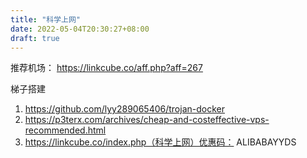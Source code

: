 ```yaml
---
title: "科学上网"
date: 2022-05-04T20:30:27+08:00
draft: true 
---
```

推荐机场：
https://linkcube.co/aff.php?aff=267

梯子搭建

1. https://github.com/lyy289065406/trojan-docker
2. https://p3terx.com/archives/cheap-and-costeffective-vps-recommended.html
3. https://linkcube.co/index.php（科学上网）优惠码： ALIBABAYYDS
